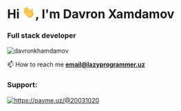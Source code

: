 <h1 align="left">Hi <img src="./Hi.gif" width="30" />, I'm Davron Xamdamov</h1>
<h3 align="left">Full stack developer</h3>

<p align="left"> <img src="https://komarev.com/ghpvc/?username=davronkhamdamov&label=Profile%20views&color=0e75b6&style=flat" alt="davronkhamdamov" /> </p>

📫 How to reach me **email@lazyprogrammer.uz**

<h3 align="left">Support:</h3>
<a align="center" href="https://www.buymeacoffee.com/xamdamovdaH">
  <img align="center" src="https://cdn.buymeacoffee.com/buttons/v2/default-yellow.png" height="50" width="210" alt="https://payme.uz/@20031020" />
</a>
